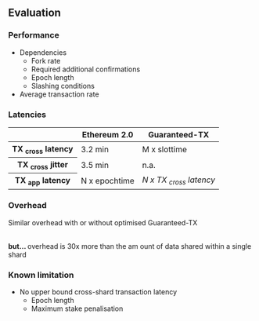 <!-- .slide: data-background="#146287" -->
## Evaluation


<div style="text-align:left;">
<h3>Performance</h3>

<ul>
<li>Dependencies
<ul>
  <li>Fork rate</li>
  <li>Required additional confirmations</li>
  <li>Epoch length</li>
  <li>Slashing conditions</li>
</ul></li>
<li class = "fragment">Average transaction rate</li>
</div>


<h3>Latencies</h3>
<table>
  <thead>
  <tr>
    <th>    </th>
    <th>Ethereum 2.0</th>
    <th>Guaranteed-TX</th>
  </tr>
  </thead>
  <tr>
    <th>TX <sub>cross</sub> latency</th>
    <td>3.2 min</td>
    <td>M x slottime </td>
  </tr>
  <tr>
    <th>TX <sub>cross</sub> jitter</th>
    <td> 3.5 min</td>
    <td> n.a.</td>
  </tr>
    <tr>
      <th>TX <sub>app</sub> latency</th>
      <td>N x epochtime </td>
      <td><i>N x TX <sub>cross</sub> latency</i></td>
    </tr>
</table>


<div style="text-align:left;">
<h3>Overhead</h3>
Similar overhead with or without optimised Guaranteed-TX

<p class="fragment"><br>
<b>but... </b> overhead is 30x more than the am ount of data shared within a single shard
</p>
</div>


<h3>Known limitation</h3>
<ul>
      <li> No upper bound  cross-shard transaction latency
<ul>
      <li>Epoch length</li>
      <li>Maximum stake penalisation</li>
</ul>
</li>
</ul>